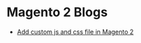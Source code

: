 # Magento 2 Blogs
- [Add custom js and css file in Magento 2](/blogs/add-custom-js-and-css/Pmb_CustomJsCss/README.md)
